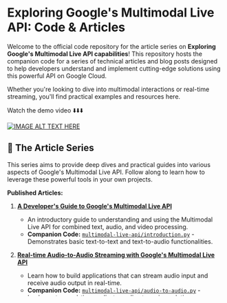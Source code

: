 # Exploring Google's Multimodal Live API: Code & Articles

Welcome to the official code repository for the article series on **Exploring Google's Multimodal Live API capabilities**! This repository hosts the companion code for a series of technical articles and blog posts designed to help developers understand and implement cutting-edge solutions using this powerful API on Google Cloud.

Whether you're looking to dive into multimodal interactions or real-time streaming, you'll find practical examples and resources here.

Watch the demo video ⬇️⬇️⬇️

[![IMAGE ALT TEXT HERE](https://img.youtube.com/vi/e627baGHbZ4/0.jpg)](https://www.youtube.com/watch?v=e627baGHbZ4)

## 🚀 The Article Series

This series aims to provide deep dives and practical guides into various aspects of Google's Multimodal Live API. Follow along to learn how to leverage these powerful tools in your own projects.

**Published Articles:**

1.  **[A Developer's Guide to Google's Multimodal Live API](https://medium.com/google-cloud/a-developers-guide-to-googles-multimodal-live-api-8c80b596e7b3)**
    * An introductory guide to understanding and using the Multimodal Live API for combined text, audio, and video processing.
    * **Companion Code:** [`multimodal-live-api/introduction.py`](./multimodal-live-api/introduction.py) - Demonstrates basic text-to-text and text-to-audio functionalities.

2.  **[Real-time Audio-to-Audio Streaming with Google's Multimodal Live API](https://medium.com/google-cloud/real-time-audio-to-audio-streaming-with-googles-multimodal-live-api-73b54277b022)**
    * Learn how to build applications that can stream audio input and receive audio output in real-time.
    * **Companion Code:** [`multimodal-live-api/audio-to-audio.py`](./multimodal-live-api/audio-to-audio.py) - Implements a real-time audio-to-audio streaming solution.

3.  **[Google Multimodal Live API Audio Transcription](https://medium.com/google-cloud/google-multimodal-live-api-audio-transcription-368d4d4e7a7c)**
    * Add real-time input and output audio transcription to your AI applications.
    * **Companion Code:** [`multimodal-live-api/audio-to-audio.py`](./multimodal-live-api/audio-to-audio.py) - Demonstrates how to enable and use real-time transcription features.

4.  **[Multimodal Live API Tooling](https://medium.com/google-cloud/multimodal-live-api-tooling-c7f018ff0291)**
    * Extend your voice assistant with function calling capabilities to interact with external services.
    * **Companion Code:** [`multimodal-live-api/audio-to-audio.py`](./multimodal-live-api/audio-to-audio.py) - Shows how to implement and use tools/function calling with the Live API.

Stay tuned as more articles and corresponding code examples are added to this series!

## 📂 Repository Structure

The code examples are organized into directories that typically correspond to the topics covered in the articles:

* **`/multimodal-live-api/`**: Contains Python scripts demonstrating the capabilities of the Google Multimodal Live API.
    * `introduction.py`: Basic setup and usage for text and audio output. This file corresponds to the first article, "[A Developer's Guide to Google's Multimodal Live API](https://medium.com/google-cloud/a-developers-guide-to-googles-multimodal-live-api-8c80b596e7b3)".
    * `audio-to-audio.py`: Advanced example for real-time bidirectional audio streaming. This file corresponds to the second article, "[Real-time Audio-to-Audio Streaming with Google's Multimodal Live API](https://medium.com/google-cloud/real-time-audio-to-audio-streaming-with-googles-multimodal-live-api-73b54277b022)", third article, "[Google Multimodal Live API Audio Transcription](https://medium.com/google-cloud/google-multimodal-live-api-audio-transcription-368d4d4e7a7c)", and fourth article, "[Multimodal Live API Tooling](https://medium.com/google-cloud/multimodal-live-api-tooling-c7f018ff0291)".

## ✨ What's Next?

This repository and the accompanying article series are actively being developed. Expect more content covering other exciting areas of Google's Multimodal Live API and related Generative AI on Google Cloud, including:

* Advanced use cases
* Deeper dives into specific API features
* Integrations with Googles ADK

Your feedback and suggestions are welcome as the series grows.

## 🔧 Getting Started

1.  **Clone the repository:**
    ```bash
    git clone [https://github.com/SaschaHeyer/gen-ai-livestream.git](https://github.com/SaschaHeyer/gen-ai-livestream.git)
    cd gen-ai-livestream
    ```
2.  **Navigate to the specific example directory** you're interested in (e.g., `cd multimodal-live-api`).
3.  **Follow the instructions** within the specific code files or any accompanying `README.md` files in those directories for setting up dependencies and running the examples. Most Python examples will require you to have the Google Cloud SDK configured and the necessary client libraries installed.

    Typically, you might need to install dependencies like:
    ```bash
    pip install google-cloud-aiplatform google-generativeai pyaudio soundfile numpy
    ```
    Ensure your Google Cloud project is set up with the necessary APIs enabled (e.g., Vertex AI API).

## 🤝 Connect & Contribute

I'm thrilled to share these insights and examples with the developer community!

* **Follow me on Medium:** [Sascha Heyer](https://medium.com/@saschaheyer)
* **Connect on LinkedIn:** [Sascha Heyer on LinkedIn](https://www.linkedin.com/in/saschaheyer/)
* **Subscribe on YouTube:** [Sascha Heyer's YouTube Channel](https://www.youtube.com/@SaschaHeyer)

While this repository primarily serves as a companion to the articles, feel free to raise issues for any bugs you find in the code or suggest improvements.

Happy coding, and I hope you find this series and the code examples valuable on your Generative AI journey!
